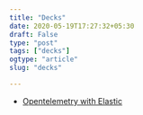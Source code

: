 ```yaml
---
title: "Decks"
date: 2020-05-19T17:27:32+05:30
draft: False
type: "post"
tags: ["decks"]
ogtype: "article"
slug: "decks"

---
```


* [Opentelemetry with Elastic](/decks/otel.pdf)
